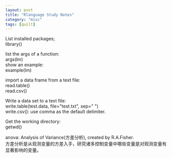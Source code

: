 ```yaml
---
layout: post
title: "Rlanguage Study Notes"
category: "misc"
tags: [quilt]
---
```


List installed packages;  
library()   

list the args of a function:  
args(lm)  
show an example:  
example(lm)  

import a data frame from a text file:  
read.table()  
read.csv()  

Write a data set to a text file:  
write.table(test.data, file="test.txt", sep=" ")  
write.csv(): use comma as the default delimiter.  

Get the working directory:  
getwd()  



anova: Analysis of Variance(方差分析), created by R.A.Fisher.   
方差分析是从观测变量的方差入手，研究诸多控制变量中哪些变量是对观测变量有显著影响的变量。  
